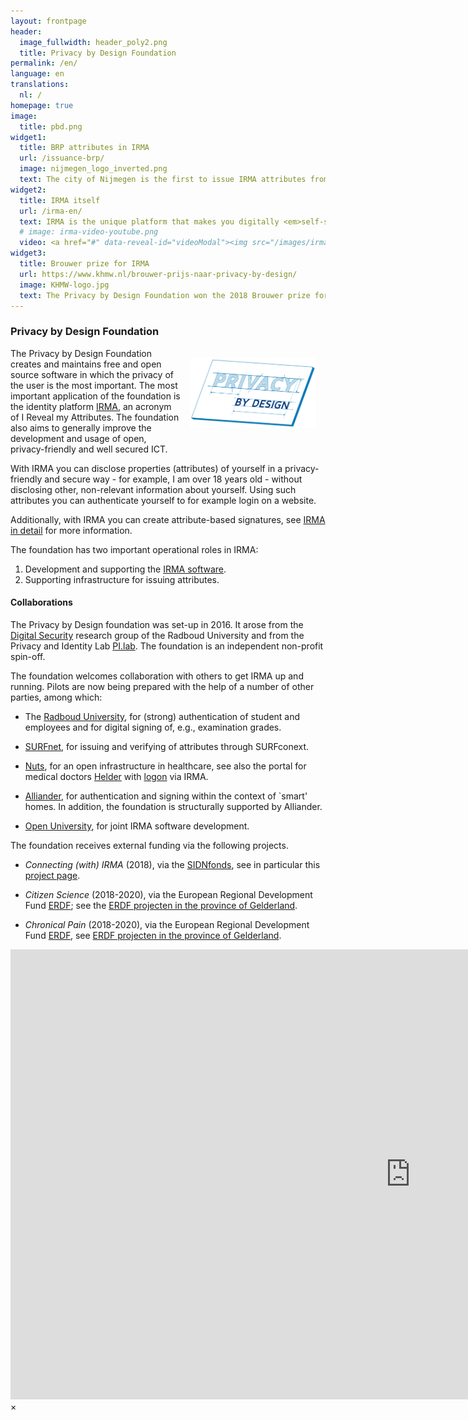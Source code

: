 ```yaml
---
layout: frontpage
header:
  image_fullwidth: header_poly2.png
  title: Privacy by Design Foundation
permalink: /en/
language: en
translations:
  nl: /
homepage: true
image:
  title: pbd.png
widget1:
  title: BRP attributes in IRMA
  url: /issuance-brp/
  image: nijmegen_logo_inverted.png
  text: The city of Nijmegen is the first to issue IRMA attributes from the Dutch Civil Registry. Everyone in the Netherlands that can login with DigiD can obtain these attributes. This opens a wide array of new applications.
widget2:
  title: IRMA itself
  url: /irma-en/
  text: IRMA is the unique platform that makes you digitally <em>self-sovereign</em> and gives you full control over your personal data&#58; with IRMA on your phone you are empowered not only to prove who you are, but also to digitally sign statements.
  # image: irma-video-youtube.png
  video: <a href="#" data-reveal-id="videoModal"><img src="/images/irma-video-youtube.png" width="302" height="182" alt=""/></a>
widget3:
  title: Brouwer prize for IRMA
  url: https://www.khmw.nl/brouwer-prijs-naar-privacy-by-design/
  image: KHMW-logo.jpg
  text: The Privacy by Design Foundation won the 2018 Brouwer prize for science and society, from the Royal Holland Society of Sciences and Humanities (KHMW). The jury commends IRMA's positive contribution to trust in society and its solid scientific basis.
---
```


### Privacy by Design Foundation

<img src="/images/pbd.png" style="float: right; width: 40%; padding: 15px" />

The Privacy by Design Foundation creates and maintains free and open source software in which the privacy of the user is the most important. The most important application of the foundation is the identity platform [IRMA](/irma-en), an acronym of I Reveal my Attributes. The foundation also aims to generally improve the development and usage of open, privacy-friendly and well secured ICT.

With IRMA you can disclose properties (attributes) of yourself in a privacy-friendly and secure way - for example, I am over 18 years old - without disclosing other, non-relevant information about yourself. Using such attributes you can authenticate yourself to for example login on a website.

Additionally, with IRMA you can create attribute-based signatures, see [IRMA in detail](/irma-explanation) for more information.

<p style="margin-bottom: 0;">The foundation has two important operational roles in IRMA:</p>

1. Development and supporting the [IRMA
software](http://github.com/privacybydesign).
2. Supporting infrastructure for issuing attributes.

#### Collaborations

The Privacy by Design foundation was set-up in 2016. It arose from the [Digital Security](http://www.ru.nl/ds/) research group of the Radboud University and from the Privacy and Identity Lab [PI.lab](http://www.pilab.nl).  The foundation is an independent non-profit spin-off.

The foundation welcomes collaboration with others to get IRMA up and
running.  Pilots are now being prepared with the help of a number of
other parties, among which:

 * The [Radboud University](https://www.ru.nl/english/), for (strong)
   authentication of student and employees and for digital signing of,
   e.g., examination grades.

 * [SURFnet](https://www.surf.nl/en/services-and-products/surfconext/index.html),
   for issuing and verifying of attributes through SURFconext.

 * [Nuts](https://nuts.nl), for an open infrastructure in healthcare,
   see also the portal for medical doctors
   [Helder](https://helder.health/) with
   [logon](https://helder.health/logon) via IRMA.

 * [Alliander](http://www.alliander.nl), for authentication and
   signing within the context of `smart' homes. In addition, the
   foundation is structurally supported by Alliander.

 * [Open University](https://www.ou.nl/en/home), for joint IRMA
   software development.

The foundation receives external funding via the following projects.

 * *Connecting (with) IRMA* (2018), via the [SIDNfonds](https://www.sidnfonds.nl/projecten), see in particular this [project page](https://www.sidnfonds.nl/projecten/connecting-with-irma).

 * *Citizen Science* (2018-2020), via the European Regional
    Development Fund [ERDF](http://ec.europa.eu/regional_policy/en/funding/erdf/); see the [ERDF projecten in the province of Gelderland](https://www.europaomdehoek.nl/projecten/?radius=&projectProvince[]=Gelderland).

* *Chronical Pain* (2018-2020), via the European Regional
    Development Fund [ERDF](http://ec.europa.eu/regional_policy/en/funding/erdf/), see [ERDF projecten in the province of Gelderland](https://www.europaomdehoek.nl/projecten/?radius=&projectProvince[]=Gelderland).


<div id="videoModal" class="reveal-modal large" data-reveal="">
  <div class="flex-video widescreen vimeo" style="display: block;">
    <iframe width="1280" height="720" src="https://www.youtube-nocookie.com/embed/q6IihEQFPys" frameborder="0" allowfullscreen></iframe>
  </div>
  <a class="close-reveal-modal">&#215;</a>
</div>

